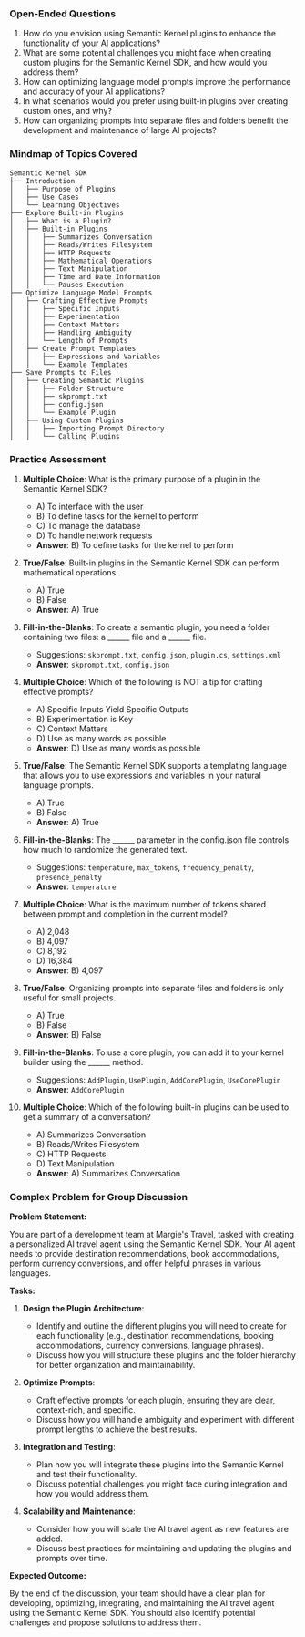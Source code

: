### Open-Ended Questions

1. How do you envision using Semantic Kernel plugins to enhance the functionality of your AI applications?
2. What are some potential challenges you might face when creating custom plugins for the Semantic Kernel SDK, and how would you address them?
3. How can optimizing language model prompts improve the performance and accuracy of your AI applications?
4. In what scenarios would you prefer using built-in plugins over creating custom ones, and why?
5. How can organizing prompts into separate files and folders benefit the development and maintenance of large AI projects?

### Mindmap of Topics Covered

```
Semantic Kernel SDK
├── Introduction
│   ├── Purpose of Plugins
│   ├── Use Cases
│   └── Learning Objectives
├── Explore Built-in Plugins
│   ├── What is a Plugin?
│   ├── Built-in Plugins
│   │   ├── Summarizes Conversation
│   │   ├── Reads/Writes Filesystem
│   │   ├── HTTP Requests
│   │   ├── Mathematical Operations
│   │   ├── Text Manipulation
│   │   ├── Time and Date Information
│   │   └── Pauses Execution
├── Optimize Language Model Prompts
│   ├── Crafting Effective Prompts
│   │   ├── Specific Inputs
│   │   ├── Experimentation
│   │   ├── Context Matters
│   │   ├── Handling Ambiguity
│   │   └── Length of Prompts
│   ├── Create Prompt Templates
│   │   ├── Expressions and Variables
│   │   └── Example Templates
├── Save Prompts to Files
│   ├── Creating Semantic Plugins
│   │   ├── Folder Structure
│   │   ├── skprompt.txt
│   │   ├── config.json
│   │   └── Example Plugin
│   ├── Using Custom Plugins
│   │   ├── Importing Prompt Directory
│   │   └── Calling Plugins
```

### Practice Assessment

1. **Multiple Choice**: What is the primary purpose of a plugin in the Semantic Kernel SDK?
   - A) To interface with the user
   - B) To define tasks for the kernel to perform
   - C) To manage the database
   - D) To handle network requests
   - **Answer**: B) To define tasks for the kernel to perform

2. **True/False**: Built-in plugins in the Semantic Kernel SDK can perform mathematical operations.
   - A) True
   - B) False
   - **Answer**: A) True

3. **Fill-in-the-Blanks**: To create a semantic plugin, you need a folder containing two files: a ______ file and a ______ file.
   - Suggestions: `skprompt.txt`, `config.json`, `plugin.cs`, `settings.xml`
   - **Answer**: `skprompt.txt`, `config.json`

4. **Multiple Choice**: Which of the following is NOT a tip for crafting effective prompts?
   - A) Specific Inputs Yield Specific Outputs
   - B) Experimentation is Key
   - C) Context Matters
   - D) Use as many words as possible
   - **Answer**: D) Use as many words as possible

5. **True/False**: The Semantic Kernel SDK supports a templating language that allows you to use expressions and variables in your natural language prompts.
   - A) True
   - B) False
   - **Answer**: A) True

6. **Fill-in-the-Blanks**: The ______ parameter in the config.json file controls how much to randomize the generated text.
   - Suggestions: `temperature`, `max_tokens`, `frequency_penalty`, `presence_penalty`
   - **Answer**: `temperature`

7. **Multiple Choice**: What is the maximum number of tokens shared between prompt and completion in the current model?
   - A) 2,048
   - B) 4,097
   - C) 8,192
   - D) 16,384
   - **Answer**: B) 4,097

8. **True/False**: Organizing prompts into separate files and folders is only useful for small projects.
   - A) True
   - B) False
   - **Answer**: B) False

9. **Fill-in-the-Blanks**: To use a core plugin, you can add it to your kernel builder using the ______ method.
   - Suggestions: `AddPlugin`, `UsePlugin`, `AddCorePlugin`, `UseCorePlugin`
   - **Answer**: `AddCorePlugin`

10. **Multiple Choice**: Which of the following built-in plugins can be used to get a summary of a conversation?
    - A) Summarizes Conversation
    - B) Reads/Writes Filesystem
    - C) HTTP Requests
    - D) Text Manipulation
    - **Answer**: A) Summarizes Conversation

### Complex Problem for Group Discussion

**Problem Statement:**

You are part of a development team at Margie's Travel, tasked with creating a personalized AI travel agent using the Semantic Kernel SDK. Your AI agent needs to provide destination recommendations, book accommodations, perform currency conversions, and offer helpful phrases in various languages. 

**Tasks:**

1. **Design the Plugin Architecture**: 
   - Identify and outline the different plugins you will need to create for each functionality (e.g., destination recommendations, booking accommodations, currency conversions, language phrases).
   - Discuss how you will structure these plugins and the folder hierarchy for better organization and maintainability.

2. **Optimize Prompts**:
   - Craft effective prompts for each plugin, ensuring they are clear, context-rich, and specific.
   - Discuss how you will handle ambiguity and experiment with different prompt lengths to achieve the best results.

3. **Integration and Testing**:
   - Plan how you will integrate these plugins into the Semantic Kernel and test their functionality.
   - Discuss potential challenges you might face during integration and how you would address them.

4. **Scalability and Maintenance**:
   - Consider how you will scale the AI travel agent as new features are added.
   - Discuss best practices for maintaining and updating the plugins and prompts over time.

**Expected Outcome:**

By the end of the discussion, your team should have a clear plan for developing, optimizing, integrating, and maintaining the AI travel agent using the Semantic Kernel SDK. You should also identify potential challenges and propose solutions to address them.